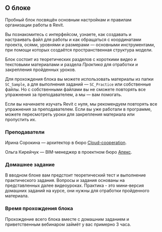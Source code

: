 ## О блоке

Пробный блок посвящён основным настройкам и правилам организации работы в Revit.

Вы познакомитесь с интерфейсом, узнаете, как создавать и настраивать файл для работы и как обращаться с координатами проекта, осями, уровнями и размерами — основными инструментами, при помощи которых создаётся пространственная структура модели.

Блок состоит из теоретических разделов с короткими видео и текстовыми материалами и раздела _Практика_ для отработки и закрепления пройденных уроков.

Для прохождения блока вы можете использовать материалы из папки `SC_Sample`, а для выполнения заданий — `SC_Practice` или собственные файлы. Но с собственными файлами вы не сможете повторять все упражнения за преподавателем, а мы — вам помогать.

Если вы начинаете изучать Revit с нуля, мы рекомендуем повторять все упражнения за преподавателем. Если вы уже работали в программе, можете пересмотреть уроки для закрепления материала или пропустить их.

### Преподаватели

Ирина Сорокина — архитектор в бюро [Cloud-cooperation](https://www.cloud-cooperation.com/).

Ольга Кирейчук — BIM-менеджер в проектном бюро [Апекс](https://apex-project.ru/).  

### Домашнее задание

В вводном блоке вам предстоит теоретический тест и выполнение практического задания. Вопросы и задания основаны на представленных далее видеоуроках. Практика - это мини-версия домашних заданий на курсе, они нужны для отработки пройденного материала. 

### Время прохождения блока

Прохождение всего блока вместе с домашним заданием и приветственным вебинаром займёт у вас примерно 3 часа.